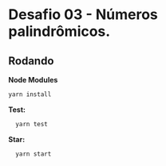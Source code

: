 # Desafio 03 - Números palindrômicos.

## Rodando

**Node Modules**
```bash
yarn install
```

**Test:**
```bash
  yarn test
```

**Star:**
```bash
  yarn start
```